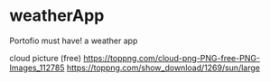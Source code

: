 # weatherApp
Portofio must have! a weather app


cloud picture (free)
	https://toppng.com/cloud-png-PNG-free-PNG-Images_112785
	https://toppng.com/show_download/1269/sun/large